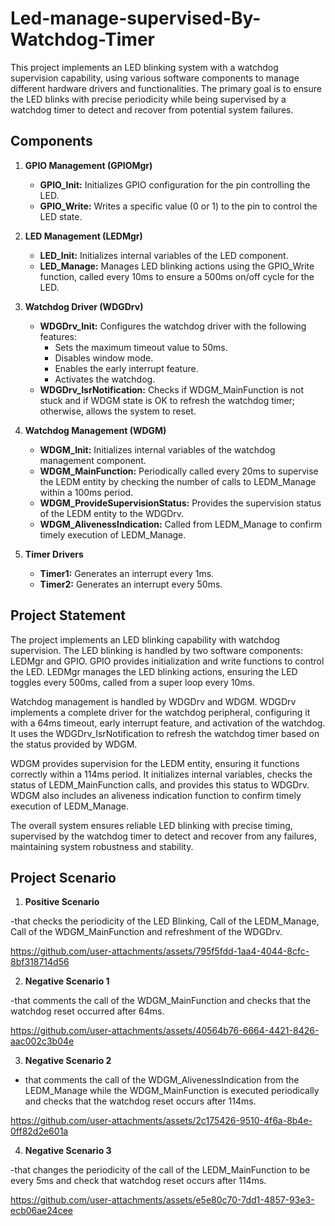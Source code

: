 # Led-manage-supervised-By-Watchdog-Timer

This project implements an LED blinking system with a watchdog supervision capability, using various software components to manage different hardware drivers and functionalities. The primary goal is to ensure the LED blinks with precise periodicity while being supervised by a watchdog timer to detect and recover from potential system failures.

## Components

1. **GPIO Management (GPIOMgr)**
    - **GPIO_Init:** Initializes GPIO configuration for the pin controlling the LED.
    - **GPIO_Write:** Writes a specific value (0 or 1) to the pin to control the LED state.

2. **LED Management (LEDMgr)**
    - **LED_Init:** Initializes internal variables of the LED component.
    - **LED_Manage:** Manages LED blinking actions using the GPIO_Write function, called every 10ms to ensure a 500ms on/off cycle for the LED.

3. **Watchdog Driver (WDGDrv)**
    - **WDGDrv_Init:** Configures the watchdog driver with the following features:
        - Sets the maximum timeout value to 50ms.
        - Disables window mode.
        - Enables the early interrupt feature.
        - Activates the watchdog.
    - **WDGDrv_IsrNotification:** Checks if WDGM_MainFunction is not stuck and if WDGM state is OK to refresh the watchdog timer; otherwise, allows the system to reset.

4. **Watchdog Management (WDGM)**
    - **WDGM_Init:** Initializes internal variables of the watchdog management component.
    - **WDGM_MainFunction:** Periodically called every 20ms to supervise the LEDM entity by checking the number of calls to LEDM_Manage within a 100ms period.
    - **WDGM_ProvideSupervisionStatus:** Provides the supervision status of the LEDM entity to the WDGDrv.
    - **WDGM_AlivenessIndication:** Called from LEDM_Manage to confirm timely execution of LEDM_Manage.

5. **Timer Drivers**
    - **Timer1:** Generates an interrupt every 1ms.
    - **Timer2:** Generates an interrupt every 50ms.


## Project Statement

The project implements an LED blinking capability with watchdog supervision. The LED blinking is handled by two software components: LEDMgr and GPIO. GPIO provides initialization and write functions to control the LED. LEDMgr manages the LED blinking actions, ensuring the LED toggles every 500ms, called from a super loop every 10ms.

Watchdog management is handled by WDGDrv and WDGM. WDGDrv implements a complete driver for the watchdog peripheral, configuring it with a 64ms timeout, early interrupt feature, and activation of the watchdog. It uses the WDGDrv_IsrNotification to refresh the watchdog timer based on the status provided by WDGM.

WDGM provides supervision for the LEDM entity, ensuring it functions correctly within a 114ms period. It initializes internal variables, checks the status of LEDM_MainFunction calls, and provides this status to WDGDrv. WDGM also includes an aliveness indication function to confirm timely execution of LEDM_Manage.

The overall system ensures reliable LED blinking with precise timing, supervised by the watchdog timer to detect and recover from any failures, maintaining system robustness and stability.


## Project Scenario
1. **Positive Scenario**

-that checks the periodicity of the LED Blinking, Call of the
LEDM_Manage, Call of the WDGM_MainFunction and refreshment of the WDGDrv.

https://github.com/user-attachments/assets/795f5fdd-1aa4-4044-8cfc-8bf318714d56

2. **Negative Scenario 1**

-that comments the call of the WDGM_MainFunction and checks that
the watchdog reset occurred after 64ms.

https://github.com/user-attachments/assets/40564b76-6664-4421-8426-aac002c3b04e


3. **Negative Scenario 2**

- that comments the call of the WDGM_AlivenessIndication from the
LEDM_Manage while the WDGM_MainFunction is executed periodically and checks that
the watchdog reset occurs after 114ms.

https://github.com/user-attachments/assets/2c175426-9510-4f6a-8b4e-0ff82d2e601a

4. **Negative Scenario 3**

-that changes the periodicity of the call of the LEDM_MainFunction to
be every 5ms and check that watchdog reset occurs after 114ms.

https://github.com/user-attachments/assets/e5e80c70-7dd1-4857-93e3-ecb06ae24cee

